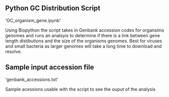 ## Python GC Distribution Script
'GC_organism_gene.ipynb'

Using Biopython the script takes in Genbank accession codes for organsims genomes and runs an analsyis to determine if there is a link between gene length distibutions and the size of the organisms genomes. Best for viruses and small bacteria as larger genomes will take a long time to download and resolve.

## Sample input accession file
'genbank_accessions.txt'

Sample acessions usable with the script to see the ouput of the analysis
